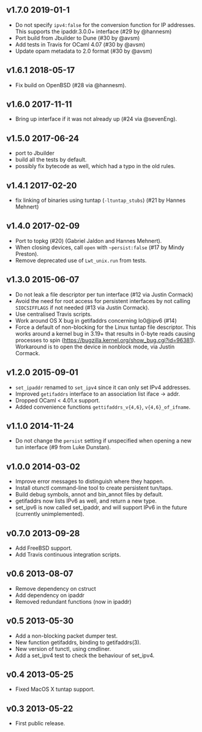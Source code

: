 ## v1.7.0 2019-01-1

* Do not specify `ipv4:false` for the conversion function for IP addresses.
  This supports the ipaddr.3.0.0+ interface (#29 by @hannesm)
* Port build from Jbuilder to Dune (#30 by @avsm)
* Add tests in Travis for OCaml 4.07 (#30 by @avsm)
* Update opam metadata to 2.0 format (#30 by @avsm)

## v1.6.1 2018-05-17

* Fix build on OpenBSD (#28 via @hannesm).

## v1.6.0 2017-11-11

* Bring up interface if it was not already up (#24 via @sevenEng).

## v1.5.0 2017-06-24
* port to Jbuilder
* build all the tests by default.
* possibly fix bytecode as well, which had a typo in the old rules.

## v1.4.1 2017-02-20
* fix linking of binaries using tuntap (`-ltuntap_stubs`) (#21 by Hannes Mehnert)

## v1.4.0 2017-02-09
* Port to topkg (#20) (Gabriel Jaldon and Hannes Mehnert).
* When closing devices, call `open` with `~persist:false` (#17 by Mindy Preston).
* Remove deprecated use of `Lwt_unix.run` from tests.

## v1.3.0 2015-06-07
* Do not leak a file descriptor per tun interface (#12 via Justin Cormack)
* Avoid the need for root access for persistent interfaces by not calling
  `SIOCSIFFLAGS` if not needed (#13 via Justin Cormack).
* Use centralised Travis scripts.
* Work around OS X bug in getifaddrs concerning lo0@ipv6 (#14)
* Force a default of non-blocking for the Linux tuntap file descriptor.
  This works around a kernel bug in 3.19+ that results in 0-byte reads
  causing processes to spin (https://bugzilla.kernel.org/show_bug.cgi?id=96381).
  Workaround is to open the device in nonblock mode, via Justin Cormack.

## v1.2.0 2015-09-01
* `set_ipaddr` renamed to `set_ipv4` since it can only set IPv4 addresses.
* Improved `getifaddrs` interface to an association list iface -> addr.
* Dropped OCaml < 4.01.x support.
* Added convenience functions `gettifaddrs_v{4,6}`, `v{4,6}_of_ifname`.

## v1.1.0 2014-11-24
* Do not change the `persist` setting if unspecified when
  opening a new tun interface (#9 from Luke Dunstan).

## v1.0.0 2014-03-02
* Improve error messages to distinguish where they happen.
* Install otunctl command-line tool to create persistent tun/taps.
* Build debug symbols, annot and bin_annot files by default.
* getifaddrs now lists IPv6 as well, and return a new type.
* set_ipv6 is now called set_ipaddr, and will support IPv6 in the
  future (currently unimplemented).

## v0.7.0 2013-09-28
* Add FreeBSD support.
* Add Travis continuous integration scripts.

## v0.6 2013-08-07
* Remove dependency on cstruct
* Add dependency on ipaddr
* Removed redundant functions (now in ipaddr)

## v0.5 2013-05-30
* Add a non-blocking packet dumper test.
* New function getifaddrs, binding to getifaddrs(3).
* New version of tunctl, using cmdliner.
* Add a set_ipv4 test to check the behaviour of set_ipv4.

## v0.4 2013-05-25
* Fixed MacOS X tuntap support.

## v0.3 2013-05-22
* First public release.
